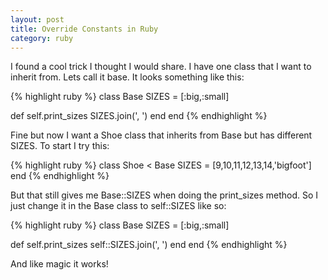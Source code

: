 ```yaml
---
layout: post
title: Override Constants in Ruby
category: ruby
---
```


I found a cool trick I thought I would share. I have one class that I want to inherit from. Lets call it base. It looks something like this:
    
{% highlight ruby %}
class Base
  SIZES = [:big,:small]

  def self.print_sizes
    SIZES.join(', ')
  end 
end
{% endhighlight %}

Fine but now I want a Shoe class that inherits from Base but has different SIZES. To start I try this:

{% highlight ruby %}
class Shoe < Base
  SIZES = [9,10,11,12,13,14,'bigfoot']
end
{% endhighlight %}

But that still gives me Base::SIZES when doing the print_sizes method. So I just change it in the Base class to self::SIZES like so:

{% highlight ruby %}
class Base
  SIZES = [:big,:small]

  def self.print_sizes
    self::SIZES.join(', ')
  end 
end
{% endhighlight %}
    
And like magic it works!